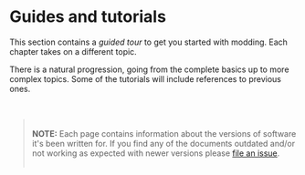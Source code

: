 # Guides and tutorials

This section contains a *guided tour* to get you started with modding.
Each chapter takes on a different topic.

There is a natural progression, going from the complete basics up to more complex topics.
Some of the tutorials will include references to previous ones.

<br>

><br>**NOTE:** Each page contains information about the versions of software it's been written for.
If you find any of the documents outdated and/or not working as expected with newer
versions please [file an issue](https://github.com/theoutcome/docs/issues).<br><br>
